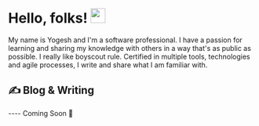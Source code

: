 
# Hello, folks! <img src="https://raw.githubusercontent.com/MartinHeinz/MartinHeinz/master/wave.gif" width="30px">

My name is Yogesh and I'm a software professional. I have a passion for learning and sharing my knowledge with others in a way that's as public as possible. I really like boyscout rule. Certified in multiple tools, technologies and agile processes, I write and share what I am familiar with.

## &#x270d; Blog & Writing

---- Coming Soon 🙂



